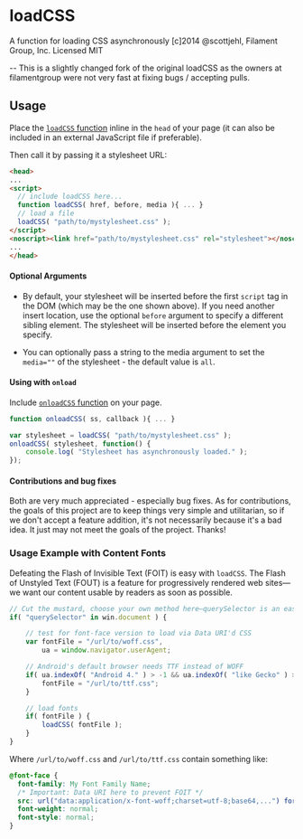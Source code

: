 # loadCSS

A function for loading CSS asynchronously
[c]2014 @scottjehl, Filament Group, Inc.
Licensed MIT


-- This is a slightly changed fork of the original loadCSS as the owners at filamentgroup were not very fast at fixing bugs / accepting pulls.

## Usage

Place the [`loadCSS` function](https://github.com/filamentgroup/loadCSS/blob/master/loadCSS.js) inline in the `head` of your page (it can also be included in an external JavaScript file if preferable).

Then call it by passing it a stylesheet URL:

``` html
<head>
...
<script>
  // include loadCSS here...
  function loadCSS( href, before, media ){ ... }
  // load a file
  loadCSS( "path/to/mystylesheet.css" );
</script>
<noscript><link href="path/to/mystylesheet.css" rel="stylesheet"></noscript>
...
</head>
```

#### Optional Arguments
- By default, your stylesheet will be inserted before the first `script` tag in the DOM (which may be the one shown above). If you need another insert location, use the optional `before` argument to specify a different sibling element. The stylesheet will be inserted before the element you specify.

- You can optionally pass a string to the media argument to set the `media=""` of the stylesheet - the default value is `all`.

#### Using with `onload`

Include [`onloadCSS` function](https://github.com/filamentgroup/loadCSS/blob/master/onloadCSS.js) on your page.

``` javascript
function onloadCSS( ss, callback ){ ... }

var stylesheet = loadCSS( "path/to/mystylesheet.css" );
onloadCSS( stylesheet, function() {
	console.log( "Stylesheet has asynchronously loaded." );
});
```

#### Contributions and bug fixes

Both are very much appreciated - especially bug fixes. As for contributions, the goals of this project are to keep things very simple and utilitarian, so if we don't accept a feature addition, it's not necessarily because it's a bad idea. It just may not meet the goals of the project. Thanks!

### Usage Example with Content Fonts

Defeating the Flash of Invisible Text (FOIT) is easy with `loadCSS`. The Flash of Unstyled Text (FOUT) is a feature for progressively rendered web sites—we want our content usable by readers as soon as possible.

``` javascript
// Cut the mustard, choose your own method here—querySelector is an easy one.
if( "querySelector" in win.document ) {

	// test for font-face version to load via Data URI'd CSS
	var fontFile = "/url/to/woff.css",
		ua = window.navigator.userAgent;

	// Android's default browser needs TTF instead of WOFF
	if( ua.indexOf( "Android 4." ) > -1 && ua.indexOf( "like Gecko" ) > -1 && ua.indexOf( "Chrome" ) === -1 ) {
		fontFile = "/url/to/ttf.css";
	}

	// load fonts
	if( fontFile ) {
		loadCSS( fontFile );
	}
}
```

Where `/url/to/woff.css` and `/url/to/ttf.css` contain something like:

``` css
@font-face {
  font-family: My Font Family Name;
  /* Important: Data URI here to prevent FOIT */
  src: url("data:application/x-font-woff;charset=utf-8;base64,...") format("woff");
  font-weight: normal;
  font-style: normal;
}
```
